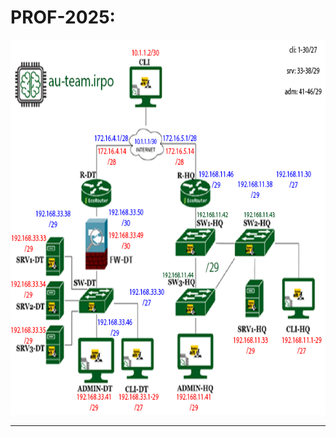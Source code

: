 # PROF-2025:
<img src="https://raw.githubusercontent.com/delmimalta/sprof25/refs/heads/main/scheme.png" width="800" height="600">

---